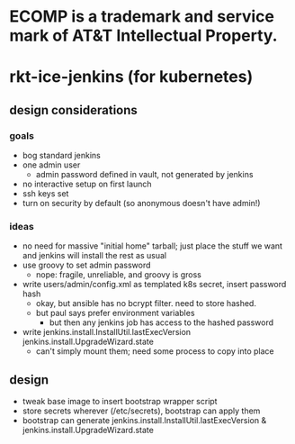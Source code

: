 # ECOMP is a trademark and service mark of AT&T Intellectual Property.
# rkt-ice-jenkins (for kubernetes)

## design considerations

### goals

- bog standard jenkins
- one admin user
  - admin password defined in vault, not generated by jenkins
- no interactive setup on first launch
- ssh keys set
- turn on security by default (so anonymous doesn't have admin!)

### ideas

- no need for massive "initial home" tarball; just place the stuff we want and jenkins will install the rest as usual
- use groovy to set admin password
    - nope: fragile, unreliable, and groovy is gross
- write users/admin/config.xml as templated k8s secret, insert password hash
    - okay, but ansible has no bcrypt filter. need to store hashed.
    - but paul says prefer environment variables
      - but then any jenkins job has access to the hashed password
- write jenkins.install.InstallUtil.lastExecVersion jenkins.install.UpgradeWizard.state
    - can't simply mount them; need some process to copy into place

## design

- tweak base image to insert bootstrap wrapper script
- store secrets wherever (/etc/secrets), bootstrap can apply them
- bootstrap can generate jenkins.install.InstallUtil.lastExecVersion & jenkins.install.UpgradeWizard.state

